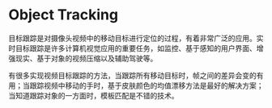 # Object Tracking
目标跟踪是对摄像头视频中的移动目标进行定位的过程，有着非常广泛的应用。实时目标跟踪是许多计算机视觉应用的重要任务，如监控、基于感知的用户界面、增强现实、基于对象的视频压缩以及辅助驾驶等。

有很多实现视频目标跟踪的方法，当跟踪所有移动目标时，帧之间的差异会变的有用；当跟踪视频中移动的手时，基于皮肤颜色的均值漂移方法是最好的解决方案；当知道跟踪对象的一方面时，模板匹配是不错的技术。